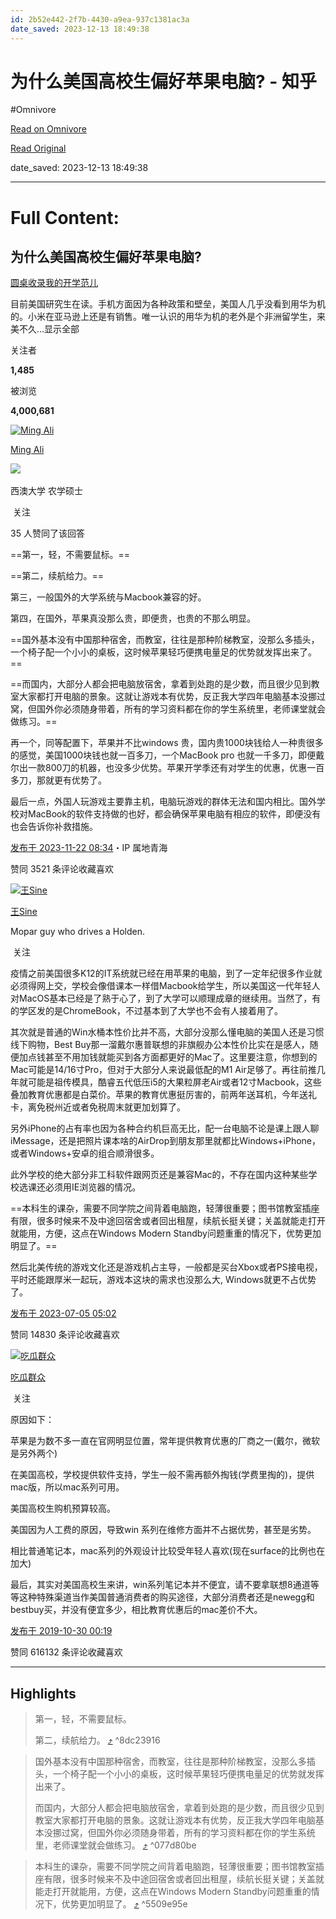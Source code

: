 ```yaml
---
id: 2b52e442-2f7b-4430-a9ea-937c1381ac3a
date_saved: 2023-12-13 18:49:38
---
```


# 为什么美国高校生偏好苹果电脑? - 知乎
#Omnivore

[Read on Omnivore](https://omnivore.app/me/https-www-zhihu-com-question-348612536-answer-3298369440-18c6595ed6a)

[Read Original](https://www.zhihu.com/question/348612536/answer/3298369440)

date_saved: 2023-12-13 18:49:38


--- 

# Full Content: 

## 为什么美国高校生偏好苹果电脑?

[圆桌收录我的开学范儿](https://www.zhihu.com/roundtable/mycollegestyle)

目前美国研究生在读。手机方面因为各种政策和壁垒，美国人几乎没看到用华为机的。小米在亚马逊上还是有销售。唯一认识的用华为机的老外是个非洲留学生，来美不久…显示全部 ​

关注者

**1,485**

被浏览

**4,000,681**

[![Ming Ali](https://proxy-prod.omnivore-image-cache.app/0x0,sGxopIRulX8r9imZY22D4nnYkMS4bzQWqjdS6J3NQ7vg/https://picx.zhimg.com/v2-e0d3d011ba4cb9944ed085b34df5e2e6_l.jpg?source=2c26e567)](https://www.zhihu.com/people/ming-ali)

[Ming Ali](https://www.zhihu.com/people/ming-ali)

[​](https://www.zhihu.com/question/48510028)​![](https://proxy-prod.omnivore-image-cache.app/0x0,sRpP1H2oa_TfsDLpATwsIt6ipVLRN7HlUZGTch2Ee4JQ/https://picx.zhimg.com/v2-4812630bc27d642f7cafcd6cdeca3d7a.jpg?source=88ceefae)

西澳大学 农学硕士

​ 关注

35 人赞同了该回答

==第一，轻，不需要鼠标。==

==第二，续航给力。==

第三，一般国外的大学系统与Macbook兼容的好。

第四，在国外，苹果真没那么贵，即便贵，也贵的不那么明显。

==国外基本没有中国那种宿舍，而教室，往往是那种阶梯教室，没那么多插头，一个椅子配一个小小的桌板，这时候苹果轻巧便携电量足的优势就发挥出来了。==

==而国内，大部分人都会把电脑放宿舍，拿着到处跑的是少数，而且很少见到教室大家都打开电脑的景象。这就让游戏本有优势，反正我大学四年电脑基本没挪过窝，但国外你必须随身带着，所有的学习资料都在你的学生系统里，老师课堂就会做练习。==

再一个，同等配置下，苹果并不比windows 贵，国内贵1000块钱给人一种贵很多的感觉，美国1000块钱也就一百多刀，一个MacBook pro 也就一千多刀，即便戴尔出一款800刀的机器，也没多少优势。苹果开学季还有对学生的优惠，优惠一百多刀，那就更有优势了。

最后一点，外国人玩游戏主要靠主机，电脑玩游戏的群体无法和国内相比。国外学校对MacBook的软件支持做的也好，都会确保苹果电脑有相应的软件，即便没有也会告诉你补救措施。

[发布于 2023-11-22 08:34](https://www.zhihu.com/question/348612536/answer/3298369440)・IP 属地青海

​赞同 35​​21 条评论​收藏​喜欢

[![王Sine](https://proxy-prod.omnivore-image-cache.app/0x0,sSPPu4KYeZmzj8_5C6bOECVGr7lDvwUeXFN8ng_7rJbw/https://picx.zhimg.com/v2-b76444200c6891a411b8e34bba2ee498_l.jpg?source=1def8aca)](https://www.zhihu.com/people/wang-sine-29)

[王Sine](https://www.zhihu.com/people/wang-sine-29)

Mopar guy who drives a Holden.

​ 关注

疫情之前美国很多K12的IT系统就已经在用苹果的电脑，到了一定年纪很多作业就必须得网上交，学校会像借课本一样借Macbook给学生，所以美国这一代年轻人对MacOS基本已经是了熟于心了，到了大学可以顺理成章的继续用。当然了，有的学区发的是ChromeBook，不过基本到了大学也不会有人接着用了。

其次就是普通的Win水桶本性价比并不高，大部分没那么懂电脑的美国人还是习惯线下购物，Best Buy那一溜戴尔惠普联想的非旗舰办公本性价比实在是感人，随便加点钱甚至不用加钱就能买到各方面都更好的Mac了。这里要注意，你想到的Mac可能是14/16寸Pro，但对于大部分人来说最低配的M1 Air足够了。再往前推几年就可能是祖传模具，酷睿五代低压i5的大果粒屏老Air或者12寸Macbook，这些叠加教育优惠都是白菜价。苹果的教育优惠挺厉害的，前两年送耳机，今年送礼卡，离免税州近或者免税周末就更加划算了。

另外iPhone的占有率也因为各种合约机巨高无比，配一台电脑不论是课上跟人聊iMessage，还是把照片课本啥的AirDrop到朋友那里就都比Windows+iPhone，或者Windows+安卓的组合顺滑很多。

此外学校的绝大部分非工科软件跟网页还是兼容Mac的，不存在国内这种某些学校选课还必须用IE浏览器的情况。

==本科生的课杂，需要不同学院之间背着电脑跑，轻薄很重要；图书馆教室插座有限，很多时候来不及中途回宿舍或者回出租屋，续航长挺关键；关盖就能走打开就能用，方便，这点在Windows Modern Standby问题重重的情况下，优势更加明显了。==

然后北美传统的游戏文化还是游戏机占主导，一般都是买台Xbox或者PS接电视，平时还能跟厚米一起玩，游戏本这块的需求也没那么大, Windows就更不占优势了。

[发布于 2023-07-05 05:02](https://www.zhihu.com/question/348612536/answer/3104566878)

​赞同 148​​30 条评论​收藏​喜欢

[![吃瓜群众](https://proxy-prod.omnivore-image-cache.app/0x0,sYPOst_vEAudSx_wTU8sqAW1P6hYvsnvtGO6ogPfY6n0/https://picx.zhimg.com/v2-abed1a8c04700ba7d72b45195223e0ff_l.jpg?source=1def8aca)](https://www.zhihu.com/people/chi-gua-qun-zhong-59-37)

[吃瓜群众](https://www.zhihu.com/people/chi-gua-qun-zhong-59-37)

​ 关注

原因如下：

苹果是为数不多一直在官网明显位置，常年提供教育优惠的厂商之一(戴尔，微软是另外两个)

在美国高校，学校提供软件支持，学生一般不需再额外掏钱(学费里掏的)，提供mac版，所以mac系列可用。

美国高校生购机预算较高。

美国因为人工费的原因，导致win 系列在维修方面并不占据优势，甚至是劣势。

相比普通笔记本，mac系列的外观设计比较受年轻人喜欢(现在surface的比例也在加大)

最后，其实对美国高校生来讲，win系列笔记本并不便宜，请不要拿联想8通道等等这种特殊渠道当作美国普通消费者的购买途径，大部分消费者还是newegg和bestbuy买，并没有便宜多少，相比教育优惠后的mac差价不大。

[发布于 2019-10-30 00:19](https://www.zhihu.com/question/348612536/answer/874839148)

​赞同 616​​132 条评论​收藏​喜欢

---

## Highlights

> 第一，轻，不需要鼠标。
> 
> 第二，续航给力。 [⤴️](https://omnivore.app/me/https-www-zhihu-com-question-348612536-answer-3298369440-18c6595ed6a#8dc23916-356e-4c57-8952-0ea802198a61)  ^8dc23916

> 国外基本没有中国那种宿舍，而教室，往往是那种阶梯教室，没那么多插头，一个椅子配一个小小的桌板，这时候苹果轻巧便携电量足的优势就发挥出来了。
> 
> 而国内，大部分人都会把电脑放宿舍，拿着到处跑的是少数，而且很少见到教室大家都打开电脑的景象。这就让游戏本有优势，反正我大学四年电脑基本没挪过窝，但国外你必须随身带着，所有的学习资料都在你的学生系统里，老师课堂就会做练习。 [⤴️](https://omnivore.app/me/https-www-zhihu-com-question-348612536-answer-3298369440-18c6595ed6a#077d80be-74f7-4aa5-98dc-7ce0aae54c10)  ^077d80be

> 本科生的课杂，需要不同学院之间背着电脑跑，轻薄很重要；图书馆教室插座有限，很多时候来不及中途回宿舍或者回出租屋，续航长挺关键；关盖就能走打开就能用，方便，这点在Windows Modern Standby问题重重的情况下，优势更加明显了。 [⤴️](https://omnivore.app/me/https-www-zhihu-com-question-348612536-answer-3298369440-18c6595ed6a#5509e95e-cbea-4038-b620-94e045bdf466)  ^5509e95e

